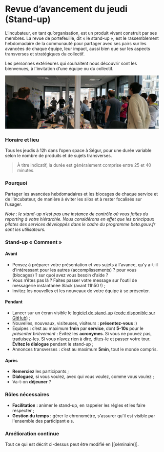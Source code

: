 # Revue d’avancement du jeudi \(Stand-up\)

L’incubateur, en tant qu’organisation, est un produit vivant construit par ses membres. La revue de portefeuille, dit « le stand-up », est le rassemblement hebdomadaire de la communauté pour partager avec ses pairs sur les avancées de chaque équipe, leur impact, aussi bien que sur les aspects transverses et stratégiques du collectif.

Les personnes extérieures qui souhaitent nous découvrir sont les bienvenues, à l'invitation d'une équipe ou du collectif.

![](../../.gitbook/assets/image.png)

### Horaire et lieu

Tous les jeudis à 12h dans l’open space à Ségur, pour une durée variable selon le nombre de produits et de sujets transverses.

> À titre indicatif, la durée est généralement comprise entre 25 et 40 minutes.

### Pourquoi

Partager les avancées hebdomadaires et les blocages de chaque service et de l'incubateur, de manière à éviter les silos et à rester focalisés sur l’usager.

_Note : le stand-up n’est pas une instance de contrôle où vous faites du reporting à votre hiérarchie. Nous considérons en effet que les principaux pilotes des services développés dans le cadre du programme beta.gouv.fr sont les utilisateurs._

### Stand-up « Comment »

#### Avant

* Pensez à préparer votre présentation et vos sujets à l'avance, qu'y a-t-il d'intéressant pour les autres \(accomplissements\) ? pour vous \(blocages\) ? sur quoi avez vous besoin d'aide ?
* Vous n’êtes pas là ? Faites passer votre message sur l'outil de messagerie instantanée Slack \(avant 11h50 !\) ;
* Invitez les nouvelles et les nouveaux de votre équipe à se présenter.

#### Pendant

* Lancer sur un écran visible le [logiciel de stand-up](http://stand-up.surge.sh/) \([code disponible sur GitHub](https://github.com/sgmap/standup/)\) ;
* Nouvelles, nouveaux, visiteuses, visiteurs : **présentez-vous** :\)
* Équipes : c’est au maximum **1min** par **service**, dont **5-10s** pour le _présenter brièvement_ : Évitez les **acronymes**. Si vous ne pouvez pas, traduisez-les. Si vous n’avez rien à dire, dites-le et passer votre tour. **Évitez le dialogue** pendant le stand-up ;
* Annonces transverses : c’est au maximum **5min**, tout le monde compris.

#### Après

* **Remerciez** les participants ;
* **Dialoguez**, si vous voulez, avec qui vous voulez, comme vous voulez ;
* Va-t-on **déjeuner** ?

### Rôles nécessaires

* **Facilitation** : animer le stand-up, en rappeler les règles et les faire respecter ;
* **Gestion du temps** : gérer le chronomètre, s'assurer qu'il est visible par l'ensemble des participant·e·s.

### Amélioration continue

Tout ce qui est décrit ci-dessus peut être modifié en \[\[séminaire\]\].

